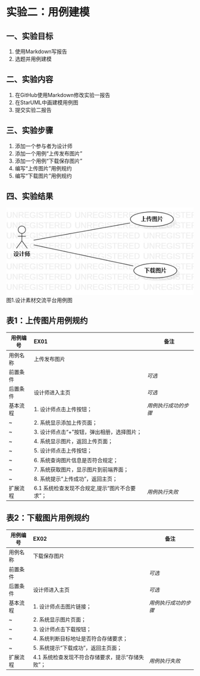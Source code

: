 # 实验二：用例建模

## 一、实验目标

1. 使用Markdown写报告
2. 选题并用例建模

## 二、实验内容

1. 在GitHub使用Markdown修改实验一报告
2. 在StarUML中画建模用例图
3. 提交实验二报告

## 三、实验步骤

1. 添加一个参与者为设计师
2. 添加一个用例“上传发布图片”
3. 添加一个用例“下载保存图片”
4. 编写“上传图片”用例规约
5. 编写“下载图片”用例规约

## 四、实验结果

![用例图](./Lab2_UseCaseDiagram1.jpg)  
图1.设计素材交流平台用例图

## 表1：上传图片用例规约  

用例编号  | EX01 | 备注  
-|:-|-  
用例名称  | 上传发布图片  |   
前置条件  |      | *可选*   
后置条件  |  设计师进入主页    | *可选*   
基本流程  | 1. 设计师点击上传按钮；  |*用例执行成功的步骤*    
~| 2. 系统显示添加上传页面；  |   
~| 3. 设计师点击“+”按钮，弹出相册，选择图片；  |   
~| 4. 系统显示图片，返回上传页面；  |   
~| 5. 设计师点击上传按钮；  |  
~| 6. 系统查询图片信息是否符合规定；  |  
~| 7. 系统获取图片，显示图片到前端界面；  | 
~| 8. 系统提示“上传成功”，返回主页；  |  
扩展流程  | 6.1 系统检查发现不合规定,提示“图片不合要求”；  |*用例执行失败*    

## 表2：下载图片用例规约  

用例编号  | EX02 | 备注  
-|:-|-  
用例名称  | 下载保存图片  |   
前置条件  |      | *可选*   
后置条件  |  设计师进入主页    | *可选*   
基本流程  | 1. 设计师点击图片链接；  |*用例执行成功的步骤*    
~| 2. 系统显示图片页面；  |   
~| 3. 设计师点击下载按钮；  |   
~| 4. 系统判断目标地址是否符合存储要求；  |   
~| 5. 系统提示“下载成功”，返回主页面；  |  
扩展流程  | 4.1 系统检查发现不符合存储要求，提示“存储失败”；  |*用例执行失败*    
